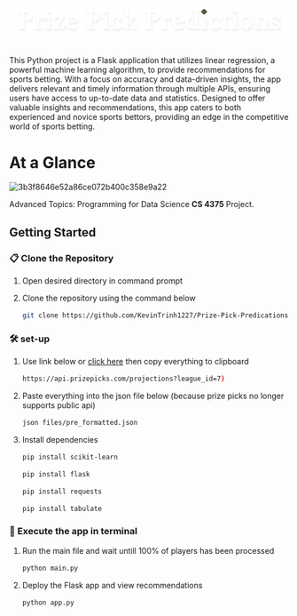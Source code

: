 ![ppplogo](/static/images/ppp.png)
#
This Python project is a Flask application that utilizes linear regression, a powerful machine learning algorithm, to provide recommendations for sports betting. With a focus on accuracy and data-driven insights, the app delivers relevant and timely information through multiple APIs, ensuring users have access to up-to-date data and statistics. Designed to offer valuable insights and recommendations, this app caters to both experienced and novice sports bettors, providing an edge in the competitive world of sports betting.

# At a Glance
![3b3f8646e52a86ce072b400c358e9a22](https://user-images.githubusercontent.com/48145892/234209657-1bd8dcce-7cbc-40da-808c-8f60f34fb551.gif)

Advanced Topics: Programming for Data Science <strong>CS 4375</strong> Project.

## Getting Started

### 📋 Clone the Repository
1) Open desired directory in command prompt
2) Clone the repository using the command below

    ```sh
    git clone https://github.com/KevinTrinh1227/Prize-Pick-Predications.git
    ```

### 🛠 set-up
1. Use link below or [click here](https://api.prizepicks.com/projections?league_id=7) then copy everything to clipboard

   ```sh
   https://api.prizepicks.com/projections?league_id=7)
   ```

2. Paste everything into the json file below (because prize picks no longer supports public api)
   ```sh
   json files/pre_formatted.json
   ```

3. Install dependencies

   ```sh
   pip install scikit-learn
   ```
   ```sh
   pip install flask
   ```
   ```sh
   pip install requests
   ```
   ```sh
   pip install tabulate
   ```
### 🚀 Execute the app in terminal

1. Run the main file and wait untill 100% of players has been processed

   ```sh
   python main.py
   ```
2. Deploy the Flask app and view recommendations

   ```sh
   python app.py
   ```
